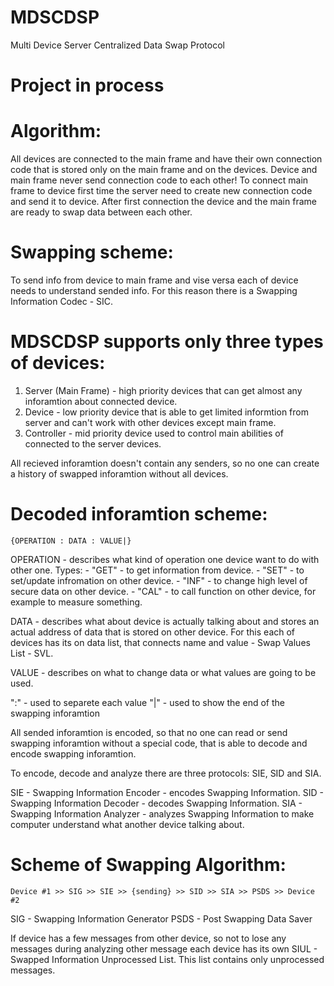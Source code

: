 # MDSCDSP
Multi Device Server Centralized Data Swap Protocol

# Project in process

# Algorithm:
All devices are connected to the main frame and have their own connection code that is stored only on the main frame and on the devices.
Device and main frame never send connection code to each other!
To connect main frame to device first time the server need to create new connection code and send it to device.
After first connection the device and the main frame are ready to swap data between each other.

# Swapping scheme:
To send info from device to main frame and vise versa each of device needs to understand sended info.
For this reason there is a Swapping Information Codec - SIC.

# MDSCDSP supports only three types of devices:
1) Server (Main Frame) - high priority devices that can get almost any inforamtion about connected device.
2) Device - low priority device that is able to get limited informtion from server and can't work with other devices except main frame.
3) Controller - mid priority device used to control main abilities of connected to the server devices.

All recieved inforamtion doesn't contain any senders, so no one can create a history of swapped inforamtion without all devices.

# Decoded inforamtion scheme:
    {OPERATION : DATA : VALUE|}

OPERATION - describes what kind of operation one device want to do with other one.
Types:
    - "GET" - to get information from device.
    - "SET" - to set/update infromation on other device.
    - "INF" - to change high level of secure data on other device.
    - "CAL" - to call function on other device, for example to measure something.

DATA - describes what about device is actually talking about and stores an actual address of data that is stored on other device.
For this each of devices has its on data list, that connects name and value - Swap Values List - SVL.

VALUE - describes on what to change data or what values are going to be used.

":" - used to separete each value
"|" - used to show the end of the swapping inforamtion

All sended inforamtion is encoded, so that no one can read or send swapping inforamtion without a special code, that is able to decode and encode swapping inforamtion.

To encode, decode and analyze there are three protocols: SIE, SID and SIA.

SIE - Swapping Information Encoder - encodes Swapping Information.
SID - Swapping Information Decoder - decodes Swapping Information.
SIA - Swapping Information Analyzer - analyzes Swapping Information to make computer understand what another device talking about.

# Scheme of Swapping Algorithm:
    Device #1 >> SIG >> SIE >> {sending} >> SID >> SIA >> PSDS >> Device #2

SIG - Swapping Information Generator
PSDS - Post Swapping Data Saver

If device has a few messages from other device, so not to lose any messages during analyzing other message each device has its own SIUL - Swapped Information Unprocessed List.
This list contains only unprocessed messages.
